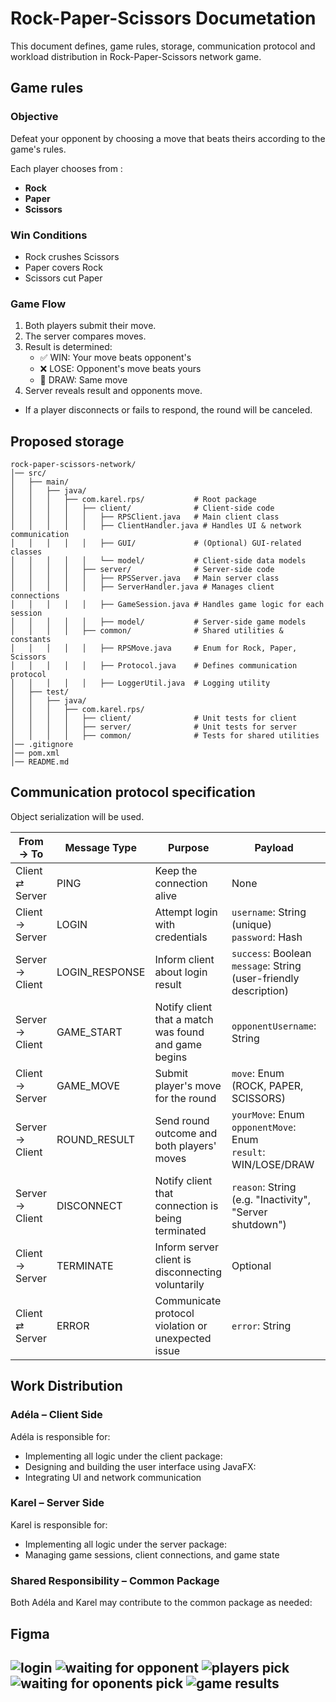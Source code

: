 # Rock-Paper-Scissors Documetation

This document defines, game rules, storage, communication protocol and workload distribution in Rock-Paper-Scissors network game.

## Game rules

### Objective

Defeat your opponent by choosing a move that beats theirs according to the game's rules.

Each player chooses from :
- **Rock**
- **Paper**
- **Scissors**

### Win Conditions

- Rock crushes Scissors
- Paper covers Rock
- Scissors cut Paper

### Game Flow

1. Both players submit their move.
2. The server compares moves.
3. Result is determined:
   - ✅ WIN: Your move beats opponent's
   - ❌ LOSE: Opponent's move beats yours
   - 🤝 DRAW: Same move
4. Server reveals result and opponents move.

- If a player disconnects or fails to respond, the round will be canceled.


## Proposed storage
```
rock-paper-scissors-network/
│── src/
│   ├── main/
│   │   ├── java/
│   │   │   ├── com.karel.rps/           # Root package
│   │   │   │   ├── client/              # Client-side code
│   │   │   │   │   ├── RPSClient.java   # Main client class
│   │   │   │   │   ├── ClientHandler.java # Handles UI & network communication
│   │   │   │   │   ├── GUI/             # (Optional) GUI-related classes
│   │   │   │   │   └── model/           # Client-side data models
│   │   │   │   ├── server/              # Server-side code
│   │   │   │   │   ├── RPSServer.java   # Main server class
│   │   │   │   │   ├── ServerHandler.java # Manages client connections
│   │   │   │   │   ├── GameSession.java # Handles game logic for each session
│   │   │   │   │   ├── model/           # Server-side game models
│   │   │   │   ├── common/              # Shared utilities & constants
│   │   │   │   │   ├── RPSMove.java     # Enum for Rock, Paper, Scissors
│   │   │   │   │   ├── Protocol.java    # Defines communication protocol
│   │   │   │   │   ├── LoggerUtil.java  # Logging utility
│   ├── test/
│   │   ├── java/
│   │   │   ├── com.karel.rps/
│   │   │   │   ├── client/              # Unit tests for client
│   │   │   │   ├── server/              # Unit tests for server
│   │   │   │   ├── common/              # Tests for shared utilities
│── .gitignore
│── pom.xml
│── README.md
```
## Communication protocol specification
Object serialization will be used.

| From → To       | Message Type     | Purpose                                                  | Payload                                                                 | Expected Response       |
|------------------|------------------|-----------------------------------------------------------|-------------------------------------------------------------------------|-------------------------|
| Client ⇄ Server  | PING             | Keep the connection alive                                 | None                                                                    | PING (echoed)           |
| Client → Server  | LOGIN            | Attempt login with credentials                            | `username`: String (unique)<br>`password`: Hash                         | LOGIN_RESPONSE          |
| Server → Client  | LOGIN_RESPONSE   | Inform client about login result                          | `success`: Boolean<br>`message`: String (user-friendly description)     | —                       |
| Server → Client  | GAME_START       | Notify client that a match was found and game begins      | `opponentUsername`: String                                              | —                       |
| Client → Server  | GAME_MOVE        | Submit player's move for the round                        | `move`: Enum (ROCK, PAPER, SCISSORS)                                    | ROUND_RESULT            |
| Server → Client  | ROUND_RESULT     | Send round outcome and both players' moves                | `yourMove`: Enum<br>`opponentMove`: Enum<br>`result`: WIN/LOSE/DRAW     | —                       |
| Server → Client  | DISCONNECT       | Notify client that connection is being terminated         | `reason`: String (e.g. "Inactivity", "Server shutdown")                 | —                       |
| Client → Server  | TERMINATE        | Inform server client is disconnecting voluntarily         | Optional                                                                | —                       |
| Client ⇄ Server  | ERROR            | Communicate protocol violation or unexpected issue        | `error`: String                                                         | — or ERROR (if replied) |
## Work Distribution
### Adéla – Client Side

Adéla is responsible for:

- Implementing all logic under the client package:
- Designing and building the user interface using JavaFX:
- Integrating UI and network communication

### Karel – Server Side

Karel is responsible for:

- Implementing all logic under the server package:
- Managing game sessions, client connections, and game state

### Shared Responsibility – Common Package

Both Adéla and Karel may contribute to the common package as needed:

## Figma
![login](https://raw.githubusercontent.com/adela-domokosova/adela-domokosova.github.io/refs/heads/main/pictures/RPS/Login.png)
![waiting for opponent](https://raw.githubusercontent.com/adela-domokosova/adela-domokosova.github.io/refs/heads/main/pictures/RPS/Waiting%20for%20second%20player.png)
![players pick](https://raw.githubusercontent.com/adela-domokosova/adela-domokosova.github.io/refs/heads/main/pictures/RPS/Game%20move.png)
![waiting for oponents pick](https://raw.githubusercontent.com/adela-domokosova/adela-domokosova.github.io/refs/heads/main/pictures/RPS/Waiting%20for%20game%20results.png)
![game results](https://raw.githubusercontent.com/adela-domokosova/adela-domokosova.github.io/refs/heads/main/pictures/RPS/Game%20results%20(1).png)
---